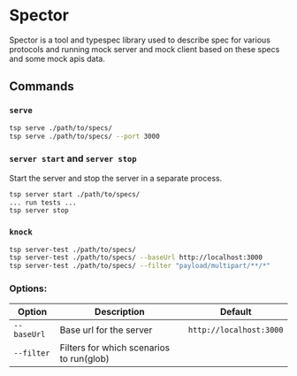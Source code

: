 # Spector

Spector is a tool and typespec library used to describe spec for various protocols and running mock server and mock client based on these specs and some mock apis data.

## Commands

### `serve`

```bash
tsp serve ./path/to/specs/
tsp serve ./path/to/specs/ --port 3000
```

### `server start` and `server stop`

Start the server and stop the server in a separate process.

```bash
tsp server start ./path/to/specs/
... run tests ...
tsp server stop
```

### `knock`

```bash
tsp server-test ./path/to/specs/
tsp server-test ./path/to/specs/ --baseUrl http://localhost:3000
tsp server-test ./path/to/specs/ --filter "payload/multipart/**/*"
```

### Options:

| Option      | Description                              | Default                 |
| ----------- | ---------------------------------------- | ----------------------- |
| `--baseUrl` | Base url for the server                  | `http://localhost:3000` |
| `--filter`  | Filters for which scenarios to run(glob) |                         |
